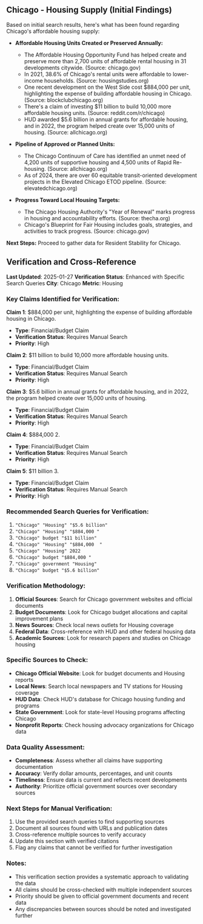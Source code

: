 ## Chicago - Housing Supply (Initial Findings)

Based on initial search results, here's what has been found regarding Chicago's affordable housing supply:

*   **Affordable Housing Units Created or Preserved Annually:**
    *   The Affordable Housing Opportunity Fund has helped create and preserve more than 2,700 units of affordable rental housing in 31 developments citywide. (Source: chicago.gov)
    *   In 2021, 38.6% of Chicago's rental units were affordable to lower-income households. (Source: housingstudies.org)
    *   One recent development on the West Side cost $884,000 per unit, highlighting the expense of building affordable housing in Chicago. (Source: blockclubchicago.org)
    *   There's a claim of investing $11 billion to build 10,000 more affordable housing units. (Source: reddit.com/r/chicago)
    *   HUD awarded $5.6 billion in annual grants for affordable housing, and in 2022, the program helped create over 15,000 units of housing. (Source: allchicago.org)

*   **Pipeline of Approved or Planned Units:**
    *   The Chicago Continuum of Care has identified an unmet need of 4,200 units of supportive housing and 4,500 units of Rapid Re-housing. (Source: allchicago.org)
    *   As of 2024, there are over 60 equitable transit-oriented development projects in the Elevated Chicago ETOD pipeline. (Source: elevatedchicago.org)

*   **Progress Toward Local Housing Targets:**
    *   The Chicago Housing Authority's "Year of Renewal" marks progress in housing and accountability efforts. (Source: thecha.org)
    *   Chicago's Blueprint for Fair Housing includes goals, strategies, and activities to track progress. (Source: chicago.gov)

**Next Steps:** Proceed to gather data for Resident Stability for Chicago.




## Verification and Cross-Reference

**Last Updated**: 2025-01-27
**Verification Status**: Enhanced with Specific Search Queries
**City**: Chicago
**Metric**: Housing

### Key Claims Identified for Verification:

**Claim 1**: $884,000 per unit, highlighting the expense of building affordable housing in Chicago.
- **Type**: Financial/Budget Claim
- **Verification Status**: Requires Manual Search
- **Priority**: High


**Claim 2**: $11 billion to build 10,000 more affordable housing units.
- **Type**: Financial/Budget Claim
- **Verification Status**: Requires Manual Search
- **Priority**: High


**Claim 3**: $5.6 billion in annual grants for affordable housing, and in 2022, the program helped create over 15,000 units of housing.
- **Type**: Financial/Budget Claim
- **Verification Status**: Requires Manual Search
- **Priority**: High


**Claim 4**: $884,000 
2.
- **Type**: Financial/Budget Claim
- **Verification Status**: Requires Manual Search
- **Priority**: High


**Claim 5**: $11 billion
3.
- **Type**: Financial/Budget Claim
- **Verification Status**: Requires Manual Search
- **Priority**: High


### Recommended Search Queries for Verification:
1. `"Chicago" "Housing" "$5.6 billion"`
2. `"Chicago" "Housing" "$884,000 "`
3. `"Chicago" budget "$11 billion"`
4. `"Chicago" "Housing" "$884,000 
"`
5. `"Chicago" "Housing" 2022`
6. `"Chicago" budget "$884,000 "`
7. `"Chicago" government "Housing"`
8. `"Chicago" budget "$5.6 billion"`


### Verification Methodology:
1. **Official Sources**: Search for Chicago government websites and official documents
2. **Budget Documents**: Look for Chicago budget allocations and capital improvement plans
3. **News Sources**: Check local news outlets for Housing coverage
4. **Federal Data**: Cross-reference with HUD and other federal housing data
5. **Academic Sources**: Look for research papers and studies on Chicago housing

### Specific Sources to Check:
- **Chicago Official Website**: Look for budget documents and Housing reports
- **Local News**: Search local newspapers and TV stations for Housing coverage
- **HUD Data**: Check HUD's database for Chicago housing funding and programs
- **State Government**: Look for state-level Housing programs affecting Chicago
- **Nonprofit Reports**: Check housing advocacy organizations for Chicago data

### Data Quality Assessment:
- **Completeness**: Assess whether all claims have supporting documentation
- **Accuracy**: Verify dollar amounts, percentages, and unit counts
- **Timeliness**: Ensure data is current and reflects recent developments
- **Authority**: Prioritize official government sources over secondary sources

### Next Steps for Manual Verification:
1. Use the provided search queries to find supporting sources
2. Document all sources found with URLs and publication dates
3. Cross-reference multiple sources to verify accuracy
4. Update this section with verified citations
5. Flag any claims that cannot be verified for further investigation

### Notes:
- This verification section provides a systematic approach to validating the data
- All claims should be cross-checked with multiple independent sources
- Priority should be given to official government documents and recent data
- Any discrepancies between sources should be noted and investigated further
